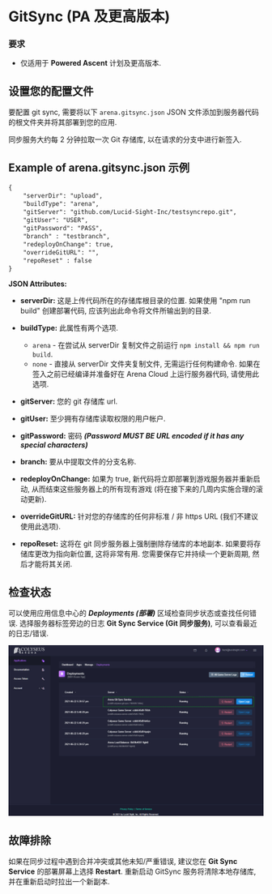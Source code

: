 # GitSync (PA 及更高版本)

### 要求

* 仅适用于 **Powered Ascent** 计划及更高版本.

## 设置您的配置文件

要配置 git sync, 需要将以下 ```arena.gitsync.json``` JSON 文件添加到服务器代码的根文件夹并将其部署到您的应用.

同步服务大约每 2 分钟拉取一次 Git 存储库, 以在请求的分支中进行新签入.

## Example of arena.gitsync.json 示例
```
{
    "serverDir": "upload",
    "buildType": "arena",
    "gitServer": "github.com/Lucid-Sight-Inc/testsyncrepo.git",
    "gitUser": "USER",
    "gitPassword": "PASS",
    "branch" : "testbranch",
    "redeployOnChange": true,
    "overrideGitURL": "",
    "repoReset" : false
}
```

**JSON Attributes:**

- **serverDir:** 这是上传代码所在的存储库根目录的位置. 如果使用 "npm run build" 创建部署代码, 应该列出此命令将文件所输出到的目录.

- **buildType:** 此属性有两个选项.
    - `arena` - 在尝试从 serverDir 复制文件之前运行 ```npm install && npm run build```.
    - `none` - 直接从 serverDir 文件夹复制文件, 无需运行任何构建命令. 如果在签入之前已经编译并准备好在 Arena Cloud 上运行服务器代码, 请使用此选项.

- **gitServer:** 您的 git 存储库 url.

- **gitUser:** 至少拥有存储库读取权限的用户帐户.

- **gitPassword:** 密码 ***(Password MUST BE URL encoded if it has any special characters)***

- **branch:** 要从中提取文件的分支名称.

- **redeployOnChange:** 如果为 true, 新代码将立即部署到游戏服务器并重新启动, 从而结束这些服务器上的所有现有游戏 (将在接下来的几周内实施合理的滚动更新).

- **overrideGitURL:** 针对您的存储库的任何非标准 / 非 https URL (我们不建议使用此选项).

- **repoReset:** 这将在 git 同步服务器上强制删除存储库的本地副本. 如果要将存储库更改为指向新位置, 这将非常有用. 您需要保存它并持续一个更新周期, 然后才能将其关闭.

## 检查状态

可以使用应用信息中心的 ***Deployments (部署)*** 区域检查同步状态或查找任何错误. 选择服务器标签旁边的日志 **Git Sync Service (Git 同步服务)**, 可以查看最近的日志/错误.

![Arena 应用管理视图](../../images/git-sync-logs.jpg)

## 故障排除
如果在同步过程中遇到合并冲突或其他未知/严重错误, 建议您在 **Git Sync Service** 的部署屏幕上选择 **Restart**. 重新启动 GitSync 服务将清除本地存储库, 并在重新启动时拉出一个新副本.
